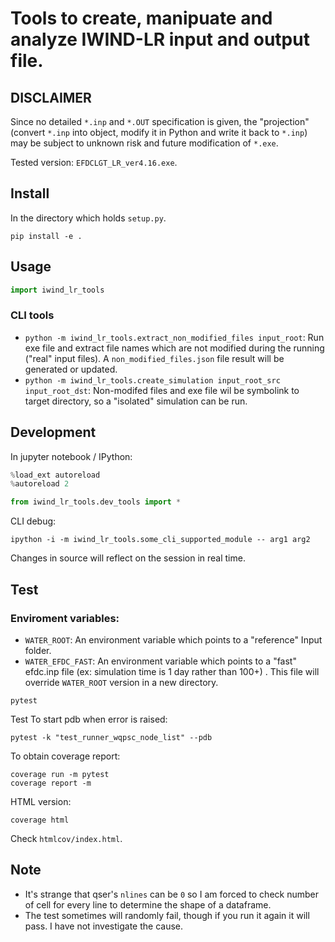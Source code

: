 
# Tools to create, manipuate and analyze IWIND-LR input and output file.

## DISCLAIMER

Since no detailed `*.inp` and `*.OUT` specification is given, the "projection" (convert `*.inp` into object, modify it in Python and write it back to `*.inp`) may be subject to unknown risk and future modification of `*.exe`.

Tested version: `EFDCLGT_LR_ver4.16.exe`.

## Install

In the directory which holds `setup.py`.

```shell
pip install -e .
```

## Usage

```python
import iwind_lr_tools
```

### CLI tools

* `python -m iwind_lr_tools.extract_non_modified_files input_root`: Run exe file and extract file names which are not modified during the running ("real" input files). A `non_modified_files.json` file result will be generated or updated. 
* `python -m iwind_lr_tools.create_simulation input_root_src input_root_dst`: Non-modifed files and exe file wil be symbolink to target directory, so a "isolated" simulation can be run.


## Development

In jupyter notebook / IPython:

```python
%load_ext autoreload
%autoreload 2

from iwind_lr_tools.dev_tools import *
```

CLI debug:

```shell
ipython -i -m iwind_lr_tools.some_cli_supported_module -- arg1 arg2
```

Changes in source will reflect on the session in real time.

## Test

### Enviroment variables:

* `WATER_ROOT`: An environment variable which points to a "reference" Input folder.
* `WATER_EFDC_FAST`: An environment variable which points to a "fast" efdc.inp file (ex: simulation time is 1 day rather than 100+) . This file will override `WATER_ROOT` version in a new directory.


```shell
pytest
```

Test To start pdb when error is raised:

```shell
pytest -k "test_runner_wqpsc_node_list" --pdb
```

To obtain coverage report:

```shell
coverage run -m pytest
coverage report -m
```

HTML version:

```shell
coverage html
```

Check `htmlcov/index.html`.

## Note

* It's strange that qser's `nlines` can be `0` so I am forced to check number of cell for every line to determine the shape of a dataframe.
* The test sometimes will randomly fail, though if you run it again it will pass. I have not investigate the cause.
